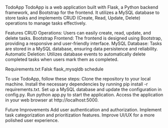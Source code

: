 TodoApp
  TodoApp is a web application built with Flask, a Python backend framework, and Bootstrap for the frontend. It utilizes a MySQL database to store tasks and implements CRUD (Create, Read, Update, Delete) 
  operations to manage tasks effectively.

Features
  CRUD Operations: Users can easily create, read, update, and delete tasks.
  Bootstrap Frontend: The frontend is designed using Bootstrap, providing a responsive and user-friendly interface.
  MySQL Database: Tasks are stored in a MySQL database, ensuring data persistence and reliability.
  Automatic Deletion: Utilizes database events to automatically delete completed tasks when users mark them as completed.

Requirements.txt
  Falsk
  flask_mysqldb
  schedule


To use TodoApp, follow these steps:
  Clone the repository to your local machine.
  Install the necessary dependencies by running pip install -r requirements.txt.
  Set up a MySQL database and update the configuration in config.py.
  Run python app.py to start the application.
  Access the application in your web browser at http://localhost:5000.
  
  Future Improvements
    Add user authentication and authorization.
    Implement task categorization and prioritization features.
    Improve UI/UX for a more polished user experience.

